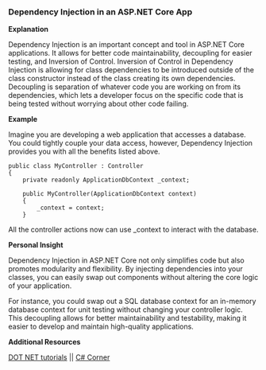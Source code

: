 ### Dependency Injection in an ASP.NET Core App

**Explanation**

Dependency Injection is an important concept and tool in ASP.NET Core applications. It allows for better code maintainability, decoupling for easier testing, and Inversion of Control.
Inversion of Control in Dependency Injection is allowing for class dependencies to be introduced outside of the class constructor instead of the class creating its own dependencies.
Decoupling is separation of whatever code you are working on from its dependencies, which lets a developer focus on the specific code that is being tested without worrying about other code failing.

**Example**

Imagine you are developing a web application that accesses a database. You could tightly couple your data access, however, Dependency Injection provides you with all the benefits listed above.


```
public class MyController : Controller
{
    private readonly ApplicationDbContext _context;

    public MyController(ApplicationDbContext context)
    {
        _context = context;
    }
```
All the controller actions now can use _context to interact with the database.

**Personal Insight**

Dependency Injection in ASP.NET Core not only simplifies code but also promotes modularity and flexibility. By injecting dependencies into your classes, you can easily swap out components without altering the core logic of your application.

For instance, you could swap out a SQL database context for an in-memory database context for unit testing without changing your controller logic. This decoupling allows for better maintainability and testability, making it easier to develop and maintain high-quality applications.

**Additional Resources**

[DOT NET tutorials](https://dotnettutorials.net/lesson/dependency-injection-design-pattern-csharp/) ||
[C# Corner](https://www.c-sharpcorner.com/UploadFile/85ed7a/dependency-injection-in-C-Sharp/)
